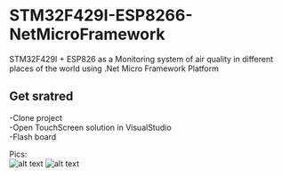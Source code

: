 # STM32F429I-ESP8266-NetMicroFramework
STM32F429I + ESP826 as a Monitoring system of air quality in different places of the world using .Net Micro Framework Platform

Get sratred
-------
-Clone project \
-Open TouchScreen solution in VisualStudio \
-Flash board


Pics:  \
![alt text](/images/1.jpg)
![alt text](/images/1.jpg)
